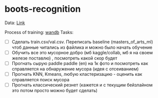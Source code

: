 # boots-recognition

Data: [Link](https://disk.yandex.ru/d/0IwCBL9HA2OFlg)

Process of training: [wandb](https://wandb.ai/vandanov2010/my-project3?workspace=user-vandanov2010)
Tasks:

- [ ] Сделать train.csv/val.csv. Переписать baseline (masters_of_arts_ml) чтоб данные читались из файлика и можно было начать обучение
- [ ] Обучить все это мусорное добро (мб kaggle/collab, мб я на своем железе поставлю) , посмотреть какой скор будет
- [ ] Прогнать сырую paddle paddle (en) на 1к фото и посмотреть как справляется на обнаружение мусора (идея с отсеиванием)
- [ ] Прогнать KNN, Kmeans, любую кластеризацию - оценить как справляется поиск мусора
- [ ] Прогнать классический резнет (кажется и с текущим бейзлайном это потом просто можно будет сделать)
